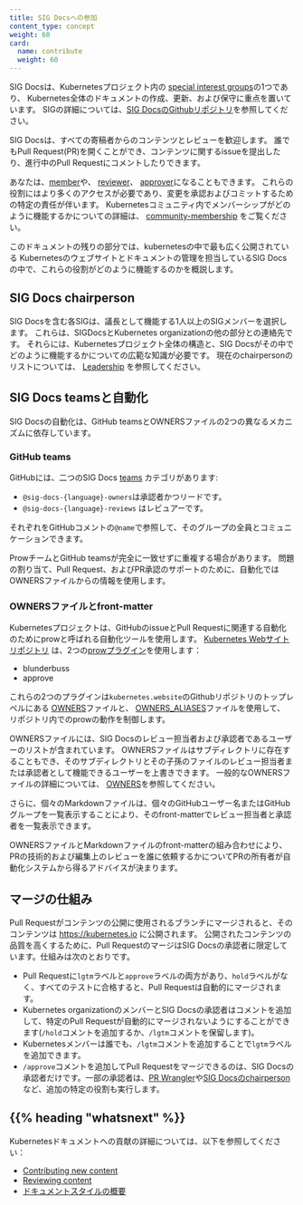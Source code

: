 ```yaml
---
title: SIG Docsへの参加
content_type: concept
weight: 60
card:
  name: contribute
  weight: 60
---
```


<!-- overview -->

SIG Docsは、Kubernetesプロジェクト内の 
[special interest groups](https://github.com/kubernetes/community/blob/master/sig-list.md)の1つであり、
Kubernetes全体のドキュメントの作成、更新、および保守に重点を置いています。 
SIGの詳細については、[SIG DocsのGithubリポジトリ](https://github.com/kubernetes/community/blob/master/sig-list.md)を参照してください。

SIG Docsは、すべての寄稿者からのコンテンツとレビューを歓迎します。
誰でもPull Request(PR)を開くことができ、コンテンツに関するissueを提出したり、進行中のPull Requestにコメントしたりできます。

あなたは、[member](/docs/contribute/participate/roles-and-responsibilities/#members)や、
[reviewer](/docs/contribute/participate/roles-and-responsibilities/#reviewers)、
[approver](/docs/contribute/participate/roles-and-responsibilities/#approvers)になることもできます。
これらの役割にはより多くのアクセスが必要であり、変更を承認およびコミットするための特定の責任が伴います。
Kubernetesコミュニティ内でメンバーシップがどのように機能するかについての詳細は、
[community-membership](https://github.com/kubernetes/community/blob/master/community-membership.md)
をご覧ください。

このドキュメントの残りの部分では、kubernetesの中で最も広く公開されている
Kubernetesのウェブサイトとドキュメントの管理を担当しているSIG Docsの中で、これらの役割がどのように機能するのかを概説します。


<!-- body -->

## SIG Docs chairperson

SIG Docsを含む各SIGは、議長として機能する1人以上のSIGメンバーを選択します。
これらは、SIGDocsとKubernetes organizationの他の部分との連絡先です。
それらには、Kubernetesプロジェクト全体の構造と、SIG Docsがその中でどのように機能するかについての広範な知識が必要です。
現在のchairpersonのリストについては、
[Leadership](https://github.com/kubernetes/community/tree/master/sig-docs#leadership)
を参照してください。

## SIG Docs teamsと自動化

SIG Docsの自動化は、GitHub teamsとOWNERSファイルの2つの異なるメカニズムに依存しています。

### GitHub teams

GitHubには、二つのSIG Docs 
[teams](https://github.com/orgs/kubernetes/teams?query=sig-docs)
カテゴリがあります:

- `@sig-docs-{language}-owners`は承認者かつリードです。
- `@sig-docs-{language}-reviews` はレビュアーです。

それぞれをGitHubコメントの`@name`で参照して、そのグループの全員とコミュニケーションできます。

ProwチームとGitHub teamsが完全に一致せずに重複する場合があります。
問題の割り当て、Pull Request、およびPR承認のサポートのために、自動化ではOWNERSファイルからの情報を使用します。

### OWNERSファイルとfront-matter

Kubernetesプロジェクトは、GitHubのissueとPull Requestに関連する自動化のためにprowと呼ばれる自動化ツールを使用します。 
[Kubernetes Webサイトリポジトリ](https://github.com/kubernetes/website) 
は、2つの[prowプラグイン](https://github.com/kubernetes-sigs/prow/tree/main/pkg/plugins)を使用します：

- blunderbuss
- approve

これらの2つのプラグインは`kubernetes.website`のGithubリポジトリのトップレベルにある
[OWNERS](https://github.com/kubernetes/website/blob/main/OWNERS)ファイルと、
[OWNERS_ALIASES](https://github.com/kubernetes/website/blob/main/OWNERS_ALIASES)ファイルを使用して、
リポジトリ内でのprowの動作を制御します。

OWNERSファイルには、SIG Docsのレビュー担当者および承認者であるユーザーのリストが含まれています。 
OWNERSファイルはサブディレクトリに存在することもでき、そのサブディレクトリとその子孫のファイルのレビュー担当者または承認者として機能できるユーザーを上書きできます。
一般的なOWNERSファイルの詳細については、
[OWNERS](https://github.com/kubernetes/community/blob/master/contributors/guide/owners.md)を参照してください。

さらに、個々のMarkdownファイルは、個々のGitHubユーザー名またはGitHubグループを一覧表示することにより、そのfront-matterでレビュー担当者と承認者を一覧表示できます。

OWNERSファイルとMarkdownファイルのfront-matterの組み合わせにより、PRの技術的および編集上のレビューを誰に依頼するかについてPRの所有者が自動化システムから得るアドバイスが決まります。

## マージの仕組み

Pull Requestがコンテンツの公開に使用されるブランチにマージされると、そのコンテンツは https://kubernetes.io に公開されます。
公開されたコンテンツの品質を高くするために、Pull RequestのマージはSIG Docsの承認者に限定しています。仕組みは次のとおりです。

- Pull Requestに`lgtm`ラベルと`approve`ラベルの両方があり、`hold`ラベルがなく、すべてのテストに合格すると、Pull Requestは自動的にマージされます。
- Kubernetes organizationのメンバーとSIG Docsの承認者はコメントを追加して、特定のPull Requestが自動的にマージされないようにすることができます(`/hold`コメントを追加するか、`/lgtm`コメントを保留します)。
- Kubernetesメンバーは誰でも、`/lgtm`コメントを追加することで`lgtm`ラベルを追加できます。
- `/approve`コメントを追加してPull Requestをマージできるのは、SIG Docsの承認者だけです。一部の承認者は、[PR Wrangler](/docs/contribute/participate/pr-wranglers/)や[SIG Docsのchairperson](#sig-docs-chairperson)など、追加の特定の役割も実行します。



## {{% heading "whatsnext" %}}

Kubernetesドキュメントへの貢献の詳細については、以下を参照してください：

- [Contributing new content](/docs/contribute/new-content/overview/)
- [Reviewing content](/docs/contribute/review/reviewing-prs)
- [ドキュメントスタイルの概要](/ja/docs/contribute/style/)

